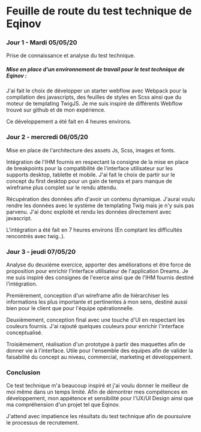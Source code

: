 # Feuille de route du test technique de Eqinov



### Jour 1 - Mardi 05/05/20

Prise de connaissance et analyse du test technique.

##### Mise en place d'un environnement de travail pour le test technique de Eqinov :

J'ai fait le choix de développer un starter webflow avec Webpack pour la compilation des javascripts, des feuilles de styles en Scss ainsi que du moteur de templating TwigJS. Je me suis inspiré de différents Webflow trouvé sur github et de mon expérience.

Ce développement a été fait en 4 heures environs.



### Jour 2 - mercredi 06/05/20

Mise en place de l'architecture des assets Js, Scss, images et fonts.

Intégration de l'IHM fournis en respectant la consigne de la mise en place de breakpoints pour la compatibilité de l'interface utilisateur sur les supports desktop, tablette et mobile. J'ai fait le choix de partir sur le concept du first desktop pour un gain de temps et pars manque de wireframe plus complet sur le rendu attendu.

Récupération des données afin d'avoir un contenu dynamique. J'aurai voulu rendre les données avec le système de templating Twig mais je n'y suis pas parvenu. J'ai donc exploité et rendu les données directement avec javascript.

L'intégration a été fait en 7 heures environs (En comptant les difficultés rencontrés avec twig..).



### Jour 3 - jeudi 07/05/20

Analyse du deuxième exercice, apporter des améliorations et être force de proposition pour enrichir l'interface utilisateur de l'application Dreams. Je me suis inspiré des consignes de l'exerce ainsi que de l'IHM fournis destiné l'intégration.  

Premièrement, conception d'un wireframe afin de hiérarchiser les informations les plus importante et pertinentes à mon sens, destiné aussi bien pour le client que pour l'équipe opérationnelle.

Deuxièmement, conception final avec une touche d'UI en respectant les couleurs fournis. J'ai rajouté quelques couleurs pour enrichir l'interface conceptualisé.

Troisièmement, réalisation d'un prototype à partir des maquettes afin de donner vie à l'interface. Utile pour l'ensemble des équipes afin de valider la faisabilité du concept au niveau, commercial, marketing et développement.



### Conclusion

Ce test technique m'a beaucoup inspiré et j'ai voulu donner le meilleur de moi même dans un temps limité. Afin de démontrer mes compétences en développement, mon appétence et sensibilité pour l'UX/UI Design ainsi que ma compréhension d'un projet tel que Eqinov. 

J'attend avec impatience les résultats du test technique afin de poursuivre le processus de recrutement.